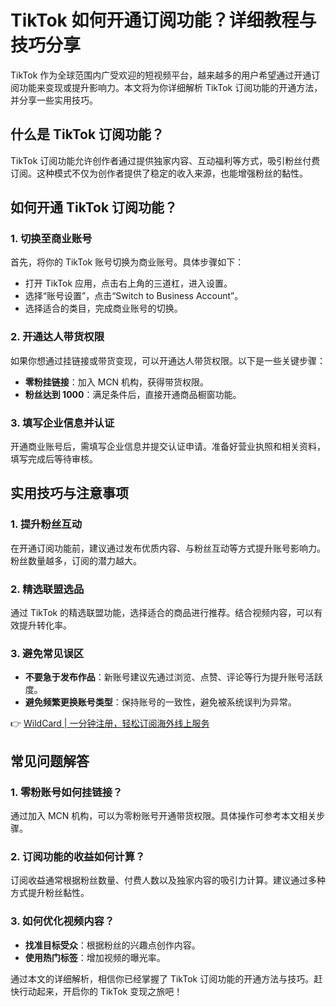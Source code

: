 # TikTok 如何开通订阅功能？详细教程与技巧分享

TikTok 作为全球范围内广受欢迎的短视频平台，越来越多的用户希望通过开通订阅功能来变现或提升影响力。本文将为你详细解析 TikTok 订阅功能的开通方法，并分享一些实用技巧。

## 什么是 TikTok 订阅功能？

TikTok 订阅功能允许创作者通过提供独家内容、互动福利等方式，吸引粉丝付费订阅。这种模式不仅为创作者提供了稳定的收入来源，也能增强粉丝的黏性。

## 如何开通 TikTok 订阅功能？

### 1. 切换至商业账号
首先，将你的 TikTok 账号切换为商业账号。具体步骤如下：
- 打开 TikTok 应用，点击右上角的三道杠，进入设置。
- 选择“账号设置”，点击“Switch to Business Account”。
- 选择适合的类目，完成商业账号的切换。

### 2. 开通达人带货权限
如果你想通过挂链接或带货变现，可以开通达人带货权限。以下是一些关键步骤：
- **零粉挂链接**：加入 MCN 机构，获得带货权限。
- **粉丝达到 1000**：满足条件后，直接开通商品橱窗功能。

### 3. 填写企业信息并认证
开通商业账号后，需填写企业信息并提交认证申请。准备好营业执照和相关资料，填写完成后等待审核。

## 实用技巧与注意事项

### 1. 提升粉丝互动
在开通订阅功能前，建议通过发布优质内容、与粉丝互动等方式提升账号影响力。粉丝数量越多，订阅的潜力越大。

### 2. 精选联盟选品
通过 TikTok 的精选联盟功能，选择适合的商品进行推荐。结合视频内容，可以有效提升转化率。

### 3. 避免常见误区
- **不要急于发布作品**：新账号建议先通过浏览、点赞、评论等行为提升账号活跃度。
- **避免频繁更换账号类型**：保持账号的一致性，避免被系统误判为异常。

👉 [WildCard | 一分钟注册，轻松订阅海外线上服务](https://bbtdd.com/WildCard)

## 常见问题解答

### 1. 零粉账号如何挂链接？
通过加入 MCN 机构，可以为零粉账号开通带货权限。具体操作可参考本文相关步骤。

### 2. 订阅功能的收益如何计算？
订阅收益通常根据粉丝数量、付费人数以及独家内容的吸引力计算。建议通过多种方式提升粉丝黏性。

### 3. 如何优化视频内容？
- **找准目标受众**：根据粉丝的兴趣点创作内容。
- **使用热门标签**：增加视频的曝光率。

通过本文的详细解析，相信你已经掌握了 TikTok 订阅功能的开通方法与技巧。赶快行动起来，开启你的 TikTok 变现之旅吧！